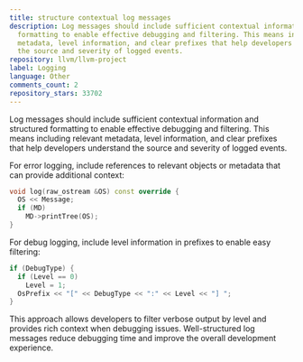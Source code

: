 ```yaml
---
title: structure contextual log messages
description: Log messages should include sufficient contextual information and structured
  formatting to enable effective debugging and filtering. This means including relevant
  metadata, level information, and clear prefixes that help developers understand
  the source and severity of logged events.
repository: llvm/llvm-project
label: Logging
language: Other
comments_count: 2
repository_stars: 33702
---
```


Log messages should include sufficient contextual information and structured formatting to enable effective debugging and filtering. This means including relevant metadata, level information, and clear prefixes that help developers understand the source and severity of logged events.

For error logging, include references to relevant objects or metadata that can provide additional context:

```cpp
void log(raw_ostream &OS) const override {
  OS << Message;
  if (MD)
    MD->printTree(OS);
}
```

For debug logging, include level information in prefixes to enable easy filtering:

```cpp
if (DebugType) {
  if (Level == 0)
    Level = 1;
  OsPrefix << "[" << DebugType << ":" << Level << "] ";
}
```

This approach allows developers to filter verbose output by level and provides rich context when debugging issues. Well-structured log messages reduce debugging time and improve the overall development experience.